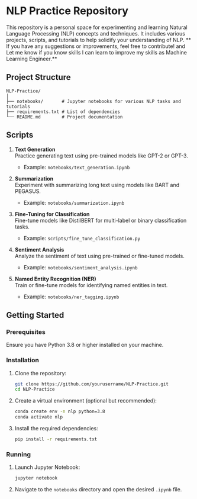 
# NLP Practice Repository

This repository is a personal space for experimenting and learning Natural Language Processing (NLP) concepts and techniques. It includes various projects, scripts, and tutorials to help solidify your understanding of NLP. ** If you have any suggestions or improvements, feel free to contribute! and Let me know if you know skills I can learn to improve my skills as Machine Learning Engineer.**

## Project Structure

```
NLP-Practice/
│
├── notebooks/       # Jupyter notebooks for various NLP tasks and tutorials
├── requirements.txt # List of dependencies
└── README.md        # Project documentation
```

## Scripts

1. **Text Generation**  
   Practice generating text using pre-trained models like GPT-2 or GPT-3.
   - Example: `notebooks/text_generation.ipynb`

2. **Summarization**  
   Experiment with summarizing long text using models like BART and PEGASUS.
   - Example: `notebooks/summarization.ipynb`

3. **Fine-Tuning for Classification**  
   Fine-tune models like DistilBERT for multi-label or binary classification tasks.
   - Example: `scripts/fine_tune_classification.py`

4. **Sentiment Analysis**  
   Analyze the sentiment of text using pre-trained or fine-tuned models.
   - Example: `notebooks/sentiment_analysis.ipynb`

5. **Named Entity Recognition (NER)**  
   Train or fine-tune models for identifying named entities in text.
   - Example: `notebooks/ner_tagging.ipynb`

## Getting Started

### Prerequisites
Ensure you have Python 3.8 or higher installed on your machine.

### Installation

1. Clone the repository:
   ```sh
   git clone https://github.com/yourusername/NLP-Practice.git
   cd NLP-Practice
   ```

2. Create a virtual environment (optional but recommended):
   ```sh
   conda create env -n nlp python=3.8
   conda activate nlp
   ```

3. Install the required dependencies:
   ```sh
   pip install -r requirements.txt
   ```

### Running 

1. Launch Jupyter Notebook:
   ```sh
   jupyter notebook
   ```

2. Navigate to the `notebooks` directory and open the desired `.ipynb` file.

